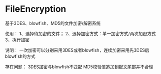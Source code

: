 # FileEncryption
基于3DES、blowfish、MD5的文件加密/解密系统

使用：
1、选择待加密的文件；
2、选择加密方式：单一加密方式/两次加密方式
3、执行加密

说明：
一次加密可以分别采用3DES或者blowfish，连续加密采用先3DES后blowfish的方式

存在问题：
3DES加密与blowfish不匹配
MD5校验值追加到密文尾部并不合理
